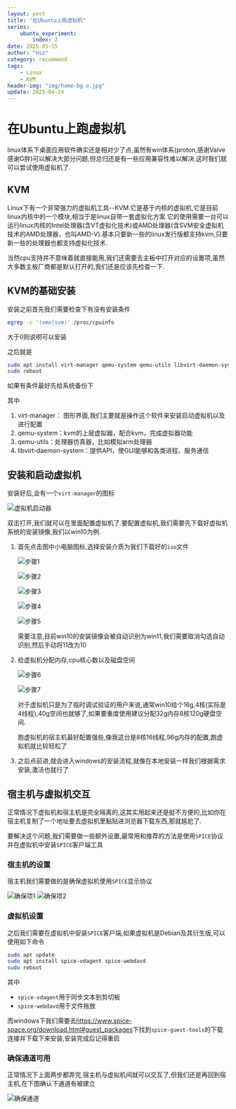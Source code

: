 ```yaml
---
layout: post
title: "在Ubuntu上跑虚拟机"
series:
    ubuntu_experiment:
        index: 2
date: 2025-05-15
author: "Hsz"
category: recommend
tags:
    - Linux
    - KVM
header-img: "img/home-bg-o.jpg"
update: 2025-04-24
---
```

# 在Ubuntu上跑虚拟机

linux体系下桌面应用软件确实还是相对少了点,虽然有win体系(proton,感谢Valve感谢G胖)可以解决大部分问题,但总归还是有一些应用兼容性难以解决.这时我们就可以尝试使用虚拟机了.

## KVM

Linux下有一个非常强力的虚拟机工具--KVM.它是基于内核的虚拟机,它是目前linux内核中的一个模块,相当于是linux自带一套虚拟化方案.它的使用需要一台可以运行linux内核的Intel处理器(含VT虚拟化技术)或AMD处理器(含SVM安全虚拟机技术的AMD处理器，也叫AMD-V).基本只要新一些的linux发行版都支持kvm,只要新一些的处理器也都支持虚拟化技术.

当然cpu支持并不意味着就直接能用,我们还需要去主板中打开对应的设置项,虽然大多数主板厂商都是默认打开的,我们还是应该先检查一下.

## KVM的基础安装

安装之前首先我们需要检查下有没有安装条件

```bash
egrep -c '(vmx|svm)' /proc/cpuinfo
```

大于0则说明可以安装

之后就是

```bash
sudo apt install virt-manager qemu-system qemu-utils libvirt-daemon-system
sudo reboot
```

如果有条件最好先给系统备份下

其中

1. virt-manager： 图形界面,我们主要就是操作这个软件来安装启动虚拟机以及进行配置
2. qemu-system：kvm的上层虚拟器，配合kvm，完成虚拟器功能
3. qemu-utils：处理器仿真器，比如模拟arm处理器
4. libvirt-daemon-system：提供API，使GUI能够和各类进程、服务通信

## 安装和启动虚拟机

安装好后,会有一个`virt-manager`的图标

![虚拟机启动器][1]


双击打开,我们就可以在里面配置虚拟机了.要配置虚拟机,我们需要先下载好虚拟机系统的安装镜像,我们以win10为例.

1. 首先点击图中小电脑图标,选择安装介质为我们下载好的`iso`文件

    ![步骤1][2]

    ![步骤2][3]

    ![步骤3][4]

    ![步骤4][5]

    ![步骤5][6]

    需要注意,目前win10的安装镜像会被自动识别为win11,我们需要取消勾选自动识别,然后手动将11改为10

2. 给虚拟机分配内存,cpu核心数以及磁盘空间

    ![步骤6][7]

    ![步骤7][8]

    对于虚拟机只是为了临时调试验证的用户来说,通常win10给个16g,4核(实际是4线程),40g空间也就够了,如果要重度使用建议分配32g内存8核120g硬盘空间.

    跑虚拟机的宿主机最好配置强些,像我这台是8核16线程,96g内存的配置,跑虚拟机就比较轻松了

3. 之后点前进,就会进入windows的安装流程,就像在本地安装一样我们根据需求安装,激活也就行了


## 宿主机与虚拟机交互

正常情况下虚拟机和宿主机是完全隔离的,这其实用起来还是挺不方便的,比如你在宿主机复制了一个地址要去虚拟机里黏贴进浏览器下载东西,那就尴尬了.

要解决这个问题,我们需要做一些额外设置,最常用和推荐的方法是使用`SPICE`协议并在虚拟机中安装`SPICE`客户端工具

### 宿主机的设置

宿主机我们需要做的是确保虚拟机使用`SPICE`显示协议

![确保项1][9]
![确保项2][10]

### 虚拟机设置

之后我们需要在虚拟机中安装`SPICE`客户端,如果虚拟机是Debian及其衍生版,可以使用如下命令

```bash
sudo apt update
sudo apt install spice-vdagent spice-webdavd
sudo reboot
```

其中

+ `spice-vdagent`用于同步文本到剪切板
+ `spice-webdavd`用于文件拖放

而windows下我们需要去<https://www.spice-space.org/download.html#guest_packages>下找到`spice-guest-tools`的下载连接并下载下来安装,安装完成后记得重启

### 确保通道可用

正常情况下上面两步都弄完,宿主机与虚拟机间就可以交互了,但我们还是再回到宿主机,在下图确认下通道有被建立

![确保通道][11]

<!--todo ## 显卡直通 -->

[1]: {{site.url}}/img/in-post/kvm/kvm启动器.png
[2]: {{site.url}}/img/in-post/kvm/kvm-step1.png
[3]: {{site.url}}/img/in-post/kvm/kvm-step2.png
[4]: {{site.url}}/img/in-post/kvm/kvm-step3.png
[5]: {{site.url}}/img/in-post/kvm/kvm-step4.png
[6]: {{site.url}}/img/in-post/kvm/kvm-step5.png
[7]: {{site.url}}/img/in-post/kvm/kvm-step6.png
[8]: {{site.url}}/img/in-post/kvm/kvm-step7.png
[9]: {{site.url}}/img/in-post/kvm/SPICE_1.png
[10]: {{site.url}}/img/in-post/kvm/SPICE_2.png
[11]: {{site.url}}/img/in-post/kvm/SPICE_3.png